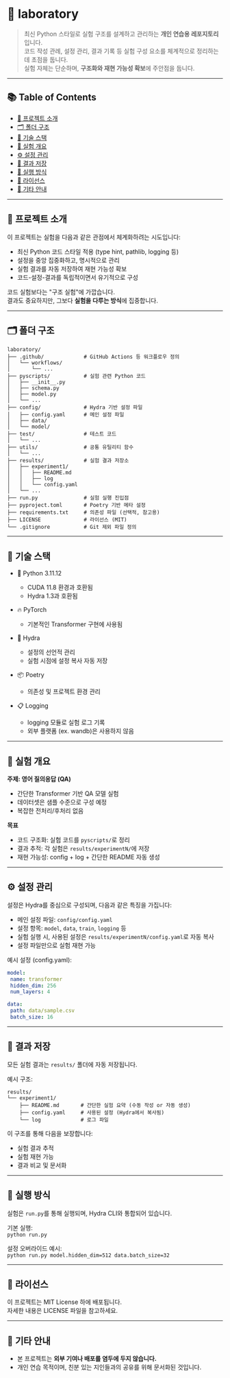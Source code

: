 # 🧪 laboratory <!-- omit in toc -->

> 최신 Python 스타일로 실험 구조를 설계하고 관리하는 **개인 연습용 레포지토리**입니다.  
> 코드 작성 관례, 설정 관리, 결과 기록 등 실험 구성 요소를 체계적으로 정리하는 데 초점을 둡니다.  
> 실험 자체는 단순하며, **구조화와 재현 가능성 확보**에 주안점을 둡니다.

---

## 📚 Table of Contents <!-- omit in toc -->

- [🧭 프로젝트 소개](#-프로젝트-소개)
- [🗂 폴더 구조](#-폴더-구조)
- [🧰 기술 스택](#-기술-스택)
- [🧠 실험 개요](#-실험-개요)
- [⚙️ 설정 관리](#️-설정-관리)
- [📁 결과 저장](#-결과-저장)
- [🚀 실행 방식](#-실행-방식)
- [📄 라이선스](#-라이선스)
- [🙋 기타 안내](#-기타-안내)

---

## 🧭 프로젝트 소개

이 프로젝트는 실험을 다음과 같은 관점에서 체계화하려는 시도입니다:

- 최신 Python 코드 스타일 적용 (type hint, pathlib, logging 등)
- 설정을 중앙 집중화하고, 명시적으로 관리
- 실험 결과를 자동 저장하여 재현 가능성 확보
- 코드-설정-결과를 독립적이면서 유기적으로 구성

코드 실험보다는 "구조 실험"에 가깝습니다.  
결과도 중요하지만, 그보다 **실험을 다루는 방식**에 집중합니다.

---

## 🗂 폴더 구조
```
laboratory/
├── .github/             # GitHub Actions 등 워크플로우 정의  
│   └── workflows/  
│       └── ...  
├── pyscripts/           # 실험 관련 Python 코드  
│   ├── __init__.py  
│   ├── schema.py  
│   ├── model.py  
│   └── ...  
├── config/              # Hydra 기반 설정 파일  
│   ├── config.yaml      # 메인 설정 파일  
│   ├── data/  
│   └── model/  
├── test/                # 테스트 코드  
│   └── ...  
├── utils/               # 공통 유틸리티 함수  
│   └── ...  
├── results/             # 실험 결과 저장소  
│   ├── experiment1/  
│   │   ├── README.md  
│   │   ├── log  
│   │   └── config.yaml  
│   └── ...  
├── run.py               # 실험 실행 진입점  
├── pyproject.toml       # Poetry 기반 메타 설정  
├── requirements.txt     # 의존성 파일 (선택적, 참고용)  
├── LICENSE              # 라이선스 (MIT)  
└── .gitignore           # Git 제외 파일 정의  
```
---

## 🧰 기술 스택

- 🐍 Python 3.11.12  
  - CUDA 11.8 환경과 호환됨  
  - Hydra 1.3과 호환됨

- 🔥 PyTorch  
  - 기본적인 Transformer 구현에 사용됨

- 🧪 Hydra  
  - 설정의 선언적 관리  
  - 실험 시점에 설정 복사 자동 저장

- 📦 Poetry  
  - 의존성 및 프로젝트 환경 관리

- 📋 Logging  
  - logging 모듈로 실험 로그 기록  
  - 외부 플랫폼 (ex. wandb)은 사용하지 않음

---

## 🧠 실험 개요

**주제: 영어 질의응답 (QA)**  
- 간단한 Transformer 기반 QA 모델 실험  
- 데이터셋은 샘플 수준으로 구성 예정  
- 복잡한 전처리/후처리 없음  

**목표**  
- 코드 구조화: 실험 코드를 `pyscripts/`로 정리  
- 결과 추적: 각 실험은 `results/experimentN/`에 저장  
- 재현 가능성: config + log + 간단한 README 자동 생성  

---

## ⚙️ 설정 관리

설정은 Hydra를 중심으로 구성되며, 다음과 같은 특징을 가집니다:

- 메인 설정 파일: `config/config.yaml`
- 설정 항목: `model`, `data`, `train`, `logging` 등
- 실험 실행 시, 사용된 설정은 `results/experimentN/config.yaml`로 자동 복사
- 설정 파일만으로 실험 재현 가능

예시 설정 (config.yaml):  
```yaml
model:  
 name: transformer  
 hidden_dim: 256  
 num_layers: 4  

data:  
 path: data/sample.csv  
 batch_size: 16  
```
---

## 📁 결과 저장

모든 실험 결과는 `results/` 폴더에 자동 저장됩니다.

예시 구조:  
```
results/  
└── experiment1/  
    ├── README.md       # 간단한 실험 요약 (수동 작성 or 자동 생성)  
    ├── config.yaml     # 사용된 설정 (Hydra에서 복사됨)  
    └── log             # 로그 파일  
```

이 구조를 통해 다음을 보장합니다:  
- 실험 결과 추적  
- 실험 재현 가능  
- 결과 비교 및 문서화  

---

## 🚀 실행 방식

실험은 `run.py`를 통해 실행되며, Hydra CLI와 통합되어 있습니다.

기본 실행:  
```python run.py```

설정 오버라이드 예시:  
```python run.py model.hidden_dim=512 data.batch_size=32```

---

## 📄 라이선스

이 프로젝트는 MIT License 하에 배포됩니다.  
자세한 내용은 LICENSE 파일을 참고하세요.

---

## 🙋 기타 안내

- 본 프로젝트는 **외부 기여나 배포를 염두에 두지 않습니다.**
- 개인 연습 목적이며, 친분 있는 지인들과의 공유를 위해 문서화된 것입니다.
